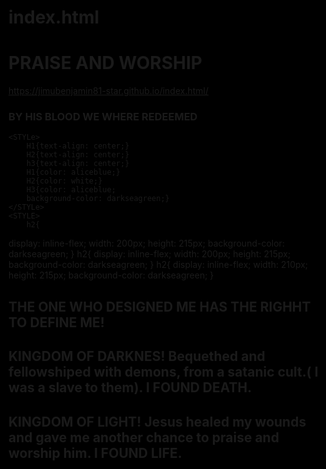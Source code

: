# index.html
<html style="background-color: black;" lang="en">
<head>
    <meta charset="UTF-8">
    <title>JESUS SAVES</title>
</head>
<body>
    <H1>PRAISE AND WORSHIP</H1>
        <a href="https://jimubenjamin81-star.github.io/index.html/">https://jimubenjamin81-star.github.io/index.html/</a>
    <h3>BY HIS BLOOD WE WHERE REDEEMED</h3>

    <STYLe>
        H1{text-align: center;}
        H2{text-align: center;}
        h3{text-align: center;}
        H1{color: aliceblue;}
        H2{color: white;}
        H3{color: aliceblue;
        background-color: darkseagreen;}
    </STYLe>
    <STYLE>
        h2{
display: inline-flex;
width: 200px;
height: 215px;
background-color: darkseagreen;
        }
        h2{
            display: inline-flex;
            width: 200px;
            height: 215px;
            background-color: darkseagreen;
        }
        h2{
            display: inline-flex;
            width: 210px;
            height: 215px;
            background-color: darkseagreen;
        }
    </STYLE>
    <h2>THE ONE WHO DESIGNED ME HAS THE RIGHHT TO DEFINE ME!</h2>
    <h2>KINGDOM OF DARKNES! Bequethed and fellowshiped with demons, from a satanic cult.( I was a slave to them). I FOUND DEATH.</h2>
    <h2>KINGDOM OF LIGHT! Jesus healed my wounds and gave me another chance to praise and worship him. I FOUND LIFE.</h2>
</body>
</html>

    
